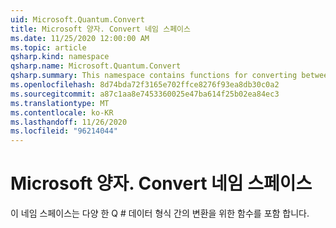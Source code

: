 ```yaml
---
uid: Microsoft.Quantum.Convert
title: Microsoft 양자. Convert 네임 스페이스
ms.date: 11/25/2020 12:00:00 AM
ms.topic: article
qsharp.kind: namespace
qsharp.name: Microsoft.Quantum.Convert
qsharp.summary: This namespace contains functions for converting between various Q# data types.
ms.openlocfilehash: 8d74bda72f3165e702ffce8276f93ea8db30c0a2
ms.sourcegitcommit: a87c1aa8e7453360025e47ba614f25b02ea84ec3
ms.translationtype: MT
ms.contentlocale: ko-KR
ms.lasthandoff: 11/26/2020
ms.locfileid: "96214044"
---
```

# <a name="microsoftquantumconvert-namespace"></a>Microsoft 양자. Convert 네임 스페이스

이 네임 스페이스는 다양 한 Q # 데이터 형식 간의 변환을 위한 함수를 포함 합니다.

